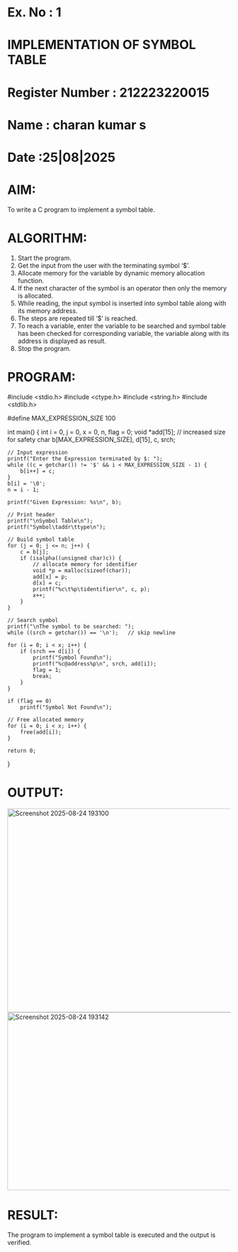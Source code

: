 # Ex. No : 1

# IMPLEMENTATION OF SYMBOL TABLE

# Register Number : 212223220015

# Name : charan kumar s

# Date :25|08|2025

# AIM:

To write a C program to implement a symbol table.

# ALGORITHM:

1. Start the program.
2. Get the input from the user with the terminating symbol ‘$’.
3. Allocate memory for the variable by dynamic memory allocation function.
4. If the next character of the symbol is an operator then only the memory is allocated.
5. While reading, the input symbol is inserted into symbol table along with its memory address.
6. The steps are repeated till ‘$’ is reached.
7. To reach a variable, enter the variable to be searched and symbol table has been checked for corresponding variable, the variable along with its address is displayed as result.
8. Stop the program.

# PROGRAM:
#include <stdio.h>
#include <ctype.h>
#include <string.h>
#include <stdlib.h>

#define MAX_EXPRESSION_SIZE 100

int main() {
    int i = 0, j = 0, x = 0, n, flag = 0;
    void *add[15];   // increased size for safety
    char b[MAX_EXPRESSION_SIZE], d[15], c, srch;

    // Input expression
    printf("Enter the Expression terminated by $: ");
    while ((c = getchar()) != '$' && i < MAX_EXPRESSION_SIZE - 1) {
        b[i++] = c;
    }
    b[i] = '\0';
    n = i - 1;

    printf("Given Expression: %s\n", b);

    // Print header
    printf("\nSymbol Table\n");
    printf("Symbol\taddr\ttype\n");

    // Build symbol table
    for (j = 0; j <= n; j++) {
        c = b[j];
        if (isalpha((unsigned char)c)) {
            // allocate memory for identifier
            void *p = malloc(sizeof(char));
            add[x] = p;
            d[x] = c;
            printf("%c\t%p\tidentifier\n", c, p);
            x++;
        }
    }

    // Search symbol
    printf("\nThe symbol to be searched: ");
    while ((srch = getchar()) == '\n');   // skip newline

    for (i = 0; i < x; i++) {
        if (srch == d[i]) {
            printf("Symbol Found\n");
            printf("%c@address%p\n", srch, add[i]);
            flag = 1;
            break;
        }
    }

    if (flag == 0)
        printf("Symbol Not Found\n");

    // Free allocated memory
    for (i = 0; i < x; i++) {
        free(add[i]);
    }

    return 0;
}

# OUTPUT:
<img width="751" height="459" alt="Screenshot 2025-08-24 193100" src="https://github.com/user-attachments/assets/feb16887-991e-43d5-be66-1ea463d10398" />

<img width="903" height="401" alt="Screenshot 2025-08-24 193142" src="https://github.com/user-attachments/assets/be882d43-768e-41cb-9277-7f49aaf16613" />



# RESULT:

The program to implement a symbol table is executed and the output is verified.
